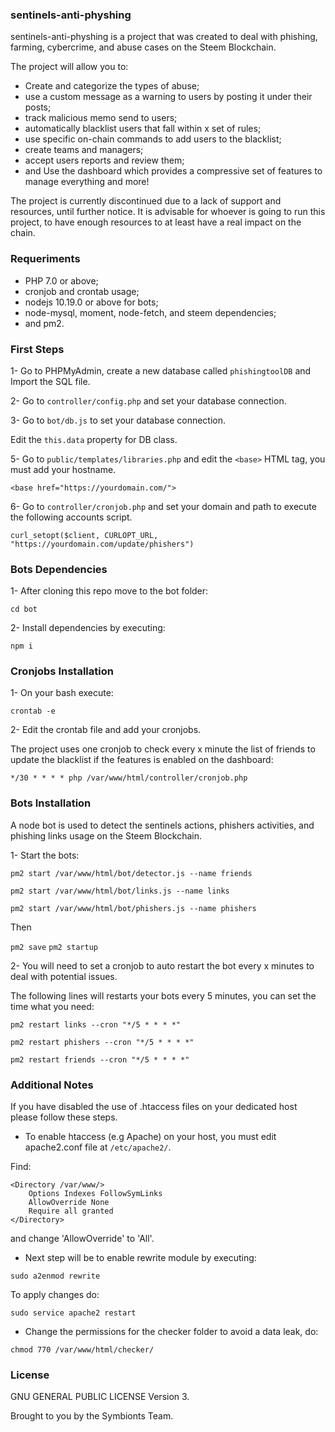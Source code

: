 ### sentinels-anti-physhing

sentinels-anti-physhing is a project that was created to deal with phishing, farming, cybercrime, and abuse cases on the Steem Blockchain.

The project will allow you to:

* Create and categorize the types of abuse;
* use a custom message as a warning to users by posting it under their posts;
* track malicious memo send to users;
* automatically blacklist users that fall within x set of rules;
* use specific on-chain commands to add users to the blacklist;
* create teams and managers;
* accept users reports and review them;
* and Use the dashboard which provides a compressive set of features to manage everything and more!   

The project is currently discontinued  due to a  lack of support and resources, until further notice. It is advisable for whoever is going to run this project, to have enough resources to at least have a real impact on the chain.

### Requeriments

* PHP 7.0 or above;
* cronjob and crontab usage;
* nodejs 10.19.0 or above for bots;
* node-mysql, moment, node-fetch, and steem dependencies;
* and pm2.

### First Steps


1- Go to PHPMyAdmin, create a new database called ```phishingtoolDB``` and Import the SQL file.

2- Go to ```controller/config.php``` and set your database connection.

3- Go to ```bot/db.js``` to set your database connection.    
   
   Edit the ```this.data``` property for DB class.

5- Go to ```public/templates/libraries.php``` and edit the ```<base>``` HTML tag, you must add your hostname.

   ```<base href="https://yourdomain.com/">```
   
6- Go to ```controller/cronjob.php``` and set your domain and path to execute the following accounts script.

   ```curl_setopt($client, CURLOPT_URL, "https://yourdomain.com/update/phishers")```   

### Bots Dependencies

1- After cloning  this repo move to the bot folder:

```cd bot```

2- Install dependencies by executing:

```npm i```

### Cronjobs Installation

1- On your bash execute:

```crontab -e```

2- Edit the crontab file and add your cronjobs.

The project uses one cronjob to check every x minute the list of friends to update the blacklist if the features is enabled on the dashboard:

```*/30 * * * * php /var/www/html/controller/cronjob.php```

### Bots Installation

A node bot is used to detect the sentinels actions, phishers activities, and phishing links usage on the Steem Blockchain.

1- Start the bots:

```
pm2 start /var/www/html/bot/detector.js --name friends

pm2 start /var/www/html/bot/links.js --name links

pm2 start /var/www/html/bot/phishers.js --name phishers
```

Then

```pm2 save```
```pm2 startup```

2- You will need to set a cronjob to auto restart the bot every x minutes to deal with potential issues.

The following lines will restarts your bots every 5 minutes, you can set the time what you need:

``` 
pm2 restart links --cron "*/5 * * * *"

pm2 restart phishers --cron "*/5 * * * *"

pm2 restart friends --cron "*/5 * * * *"
```

### Additional Notes

If you have disabled the use of .htaccess files on your dedicated host please follow these steps.

* To enable htaccess (e.g Apache) on your host, you must edit apache2.conf file at ```/etc/apache2/```.

Find:

```
<Directory /var/www/>
	Options Indexes FollowSymLinks
	AllowOverride None
	Require all granted
</Directory>
```

and change 'AllowOverride' to 'All'.

* Next step will be to enable rewrite module by executing:

```sudo a2enmod rewrite```

To apply changes do:

```sudo service apache2 restart``` 

* Change the permissions for the checker folder to avoid a data leak, do:

```chmod 770 /var/www/html/checker/```

### License

GNU GENERAL PUBLIC LICENSE Version 3.

Brought to you by the Symbionts Team.
